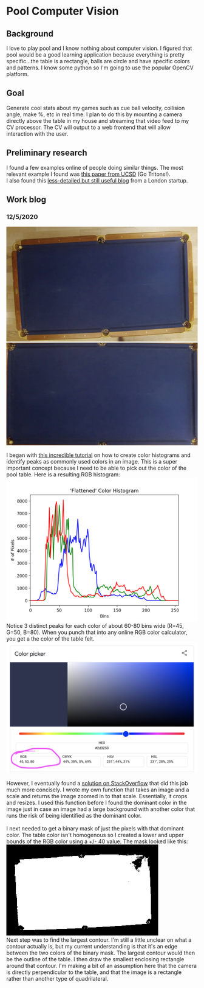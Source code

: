 # Pool Computer Vision

## Background

I love to play pool and I know nothing about computer vision. I figured that pool would
be a good learning application because everything is pretty specific...the table is a rectangle,
balls are circle and have specific colors and patterns. I know some python so I'm going to use
the popular OpenCV platform.

## Goal

Generate cool stats about my games such as cue ball velocity, collision angle, make %, etc in real time.
I plan to do this by mounting a camera directly above the table in my house and streaming that video feed
to my CV processor. The CV will output to a web frontend that will allow interaction with the user.

## Preliminary research

I found a few examples online of people doing similar things. The most relevant example I found was
[this paper from UCSD](http://kastner.ucsd.edu/ryan/wp-content/uploads/sites/5/2014/03/admin/pool-aid.pdf) (Go Tritons!).
<br>
I also found this [less-detailed but still useful blog](https://gocardless.com/blog/hacking-on-side-projects-the-pool-ball-tracker/) from a London startup.

## Work blog

### 12/5/2020

<img src="images/table.png?raw=true"/>
<img src="images/table_bounds.png?raw=true"/>


I began with [this incredible tutorial](https://www.pyimagesearch.com/2014/01/22/clever-girl-a-guide-to-utilizing-color-histograms-for-computer-vision-and-image-search-engines/) on how to create color histograms
and identify peaks as commonly used colors in an image. This is a super important concept because I need to
be able to pick out the color of the pool table. Here is a resulting RGB histogram:
<img src="images/color-hist.png?raw=true"/>
Notice 3 distinct peaks for each color of about 60-80 bins wide (R=45, G=50, B=80). When you punch that into
any online RGB color calculator, you get a the color of the table felt.
<img src="images/rgb.png?raw=true"/>
<br><br>
However, I eventually found a [solution on StackOverflow](https://stackoverflow.com/questions/50899692/most-dominant-color-in-rgb-image-opencv-numpy-python) that did this job much more concisely. I wrote my own
function that takes an image and a scale and returns the image zoomed in to that scale. Essentially, it
crops and resizes. I used this function before I found the dominant color in the image just in case an image had a large background with another color that runs the risk of being identified as the dominant color.
<br><br>
I next needed to get a binary mask of just the pixels with that dominant color. The table color isn't homogenous so I created a lower and upper bounds of the RGB color using a +/- 40 value. The mask looked like
this:
<img src="images/mask.png?raw=true"/><br>
Next step was to find the largest contour. I'm still a little unclear on what a contour actually is, but my
current understanding is that it's an edge between the two colors of the binary mask. The largest contour
would then be the outline of the table. I then draw the smallest enclosing rectangle around that contour.
I'm making a bit of an assumption here that the camera is directly perpendicular to the table, and that the
image is a rectangle rather than another type of quadrilateral. 
